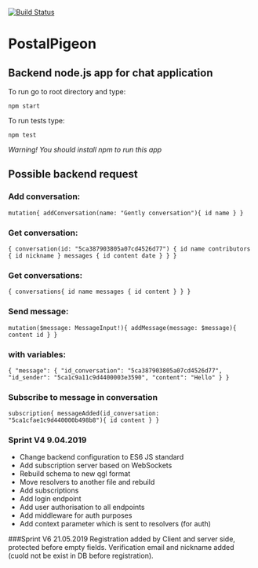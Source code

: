 [![Build Status](https://travis-ci.com/apocalipticbirds/PostalPigeonExpress.svg?branch=master)](https://travis-ci.com/apocalipticbirds/PostalPigeonExpress)

# PostalPigeon 

## Backend node.js app for chat application

To run go to root directory and type:

`npm start`

To run tests type:

`npm test`

_Warning! You should install npm to run this app_


## Possible backend request

### Add conversation:
`mutation{
  addConversation(name: "Gently conversation"){
    id
	name
  }
}`

### Get conversation:
`{
  conversation(id: "5ca387903805a07cd4526d77") {
    id
    name
    contributors {
      id
      nickname
    }
    messages {
      id
      content
      date
    }
  }
}`

### Get conversations:
`{
  conversations{
    id
    name
    messages {
      id
      content
    }
  }
}`

### Send message:
`mutation($message: MessageInput!){
  addMessage(message: $message){
		content
    id
  }
}`
### with variables:
`{
  "message": {
    "id_conversation": "5ca387903805a07cd4526d77",
    "id_sender": "5ca1c9a11c9d4400003e3590",
    "content": "Hello"
  }
}`


### Subscribe to message in conversation
`subscription{
        messageAdded(id_conversation: "5ca1cfae1c9d440000b498b8"){
            id
            content
        }
    }`

### Sprint V4 9.04.2019

- Change backend configuration to ES6 JS standard
- Add subscription server based on WebSockets
- Rebuild schema to new qgl format
- Move resolvers to another file and rebuild
- Add subscriptions
- Add login endpoint
- Add user authorisation to all endpoints
- Add middleware for auth purposes
- Add context parameter which is sent to resolvers (for auth)

###Sprint V6 21.05.2019
Registration added by Client and server side,
protected before empty fields.
Verification email and nickname added (cuold not be exist in DB before registration).

  
